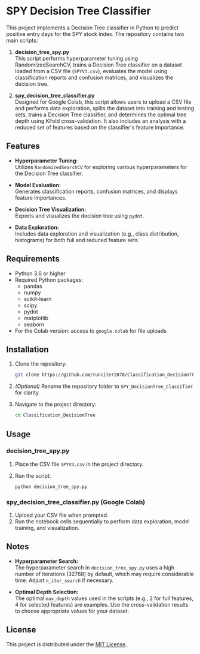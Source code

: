 # SPY Decision Tree Classifier

This project implements a Decision Tree classifier in Python to predict positive entry days for the SPY stock index. The repository contains two main scripts:

1. **decision_tree_spy.py**  
   This script performs hyperparameter tuning using RandomizedSearchCV, trains a Decision Tree classifier on a dataset loaded from a CSV file (`SPYV3.csv`), evaluates the model using classification reports and confusion matrices, and visualizes the decision tree.

2. **spy_decision_tree_classifier.py**  
   Designed for Google Colab, this script allows users to upload a CSV file and performs data exploration, splits the dataset into training and testing sets, trains a Decision Tree classifier, and determines the optimal tree depth using KFold cross-validation. It also includes an analysis with a reduced set of features based on the classifier's feature importance.

## Features

- **Hyperparameter Tuning:**  
  Utilizes `RandomizedSearchCV` for exploring various hyperparameters for the Decision Tree classifier.
  
- **Model Evaluation:**  
  Generates classification reports, confusion matrices, and displays feature importances.

- **Decision Tree Visualization:**  
  Exports and visualizes the decision tree using `pydot`.

- **Data Exploration:**  
  Includes data exploration and visualization (e.g., class distribution, histograms) for both full and reduced feature sets.

## Requirements

- Python 3.6 or higher
- Required Python packages:
  - pandas
  - numpy
  - scikit-learn
  - scipy
  - pydot
  - matplotlib
  - seaborn
- For the Colab version: access to `google.colab` for file uploads

## Installation

1. Clone the repository:

   ```bash
   git clone https://github.com/runciter2078/Classification_DecisionTree.git
   ```

2. *(Optional)* Rename the repository folder to `SPY_DecisionTree_Classifier` for clarity.

3. Navigate to the project directory:

   ```bash
   cd Classification_DecisionTree
   ```

## Usage

### decision_tree_spy.py

1. Place the CSV file `SPYV3.csv` in the project directory.
2. Run the script:

   ```bash
   python decision_tree_spy.py
   ```

### spy_decision_tree_classifier.py (Google Colab)

1. Upload your CSV file when prompted.
2. Run the notebook cells sequentially to perform data exploration, model training, and visualization.

## Notes

- **Hyperparameter Search:**  
  The hyperparameter search in `decision_tree_spy.py` uses a high number of iterations (32768) by default, which may require considerable time. Adjust `n_iter_search` if necessary.

- **Optimal Depth Selection:**  
  The optimal `max_depth` values used in the scripts (e.g., 2 for full features, 4 for selected features) are examples. Use the cross-validation results to choose appropriate values for your dataset.

## License

This project is distributed under the [MIT License](LICENSE)..
